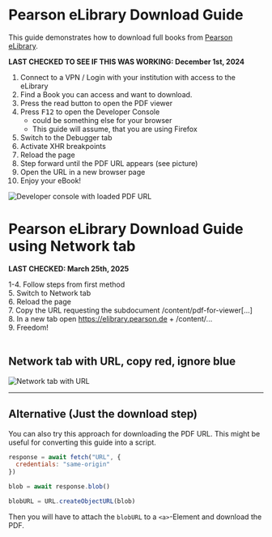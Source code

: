 # Pearson eLibrary Download Guide
This guide demonstrates how to download full books from [Pearson eLibrary](https://elibrary.pearson.de/).

**LAST CHECKED TO SEE IF THIS WAS WORKING: December 1st, 2024**

1. Connect to a VPN / Login with your institution with access to the eLibrary
2. Find a Book you can access and want to download. 
3. Press the read button to open the PDF viewer
4. Press <kbd>F12</kbd> to open the Developer Console
   + could be something else for your browser
   + This guide will assume, that you are using Firefox
5. Switch to the Debugger tab
6. Activate XHR breakpoints
7. Reload the page
8. Step forward until the PDF URL appears (see picture)
9. Open the URL in a new browser page
10. Enjoy your eBook!

![Developer console with loaded PDF URL](https://github.com/user-attachments/assets/190154cf-6de4-42b6-bcd9-d44a82b5d334)

# Pearson eLibrary Download Guide using Network tab

**LAST CHECKED: March 25th, 2025**<br>

1-4. Follow steps from first method<br>
5. Switch to Network tab<br>
6. Reload the page<br>
7. Copy the URL requesting the subdocument /content/pdf-for-viewer[...]<br>
8. In a new tab open https://elibrary.pearson.de + /content/...<br>
9. Freedom!<br><br>

## Network tab with URL, copy red, ignore blue
![Network tab with URL](https://github.com/user-attachments/assets/4bb31d1b-1421-4b1c-921e-8d574e87cd8b)

---
## Alternative (Just the download step)
You can also try this approach for downloading the PDF URL. This might be useful for converting this guide into a script.

```js
response = await fetch("URL", {
  credentials: "same-origin"
})

blob = await response.blob() 

blobURL = URL.createObjectURL(blob)
```

Then you will have to attach the `blobURL` to a `<a>`-Element and download the PDF.
